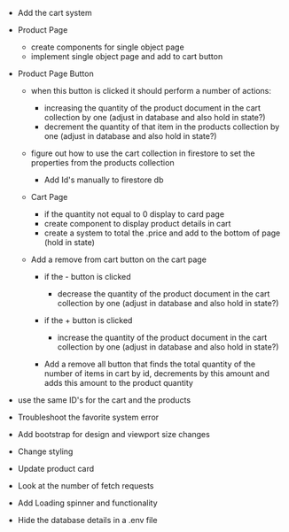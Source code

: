 


* Add the cart system

* Product Page
    * create components for single object page 
    * implement single object page and add to cart button


* Product Page Button
    * when this button is clicked it should perform a number of actions:
        * increasing the quantity of the product document in the cart collection by one (adjust in database and also hold in state?)
        * decrement the quantity of that item in the products collection by one (adjust in database and also hold in state?)

    * figure out how to use the cart collection in firestore to set the properties from the products collection 
        * Add Id's manually to firestore db

    * Cart Page
        * if the quantity not equal to 0 display to card page
        * create component to display product details in cart
        * create a system to total the .price and add to the bottom of page (hold in state)

    * Add a remove from cart button on the cart page 
        * if the - button is clicked 
            * decrease the quantity of the product document in the cart collection by one (adjust in database and also hold in state?)

        * if the + button is clicked 
            * increase the quantity of the product document in the cart collection by one (adjust in database and also hold in state?)

        * Add a remove all button that finds the total quantity of the number of items in cart by id, decrements by this amount and adds this amount to the product quantity

    
    
* use the same ID's for the cart and the products 





* Troubleshoot the favorite system error

* Add bootstrap for design and viewport size changes

* Change styling

* Update product card

* Look at the number of fetch requests

* Add Loading spinner and functionality











* Hide the database details in a .env file


